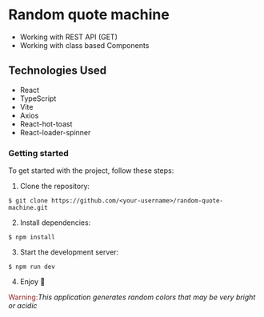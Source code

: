 # Random quote machine

- Working with REST API (GET)
- Working with class based Components

## Technologies Used

- React
- TypeScript
- Vite
- Axios
- React-hot-toast
- React-loader-spinner

### Getting started

To get started with the project, follow these steps:

1. Clone the repository:

`$ git clone https://github.com/<your-username>/random-quote-machine.git`

2. Install dependencies:

`$ npm install`

3. Start the development server:

`$ npm run dev`

4. Enjoy &#128640;

<span style="color:#912525">Warning:</span>*This application generates random colors that may be very bright or acidic*
